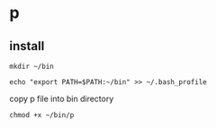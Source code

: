 # p
install
-------
```
mkdir ~/bin
```
```
echo "export PATH=$PATH:~/bin" >> ~/.bash_profile
```

copy p file into bin directory

```
chmod +x ~/bin/p
```

